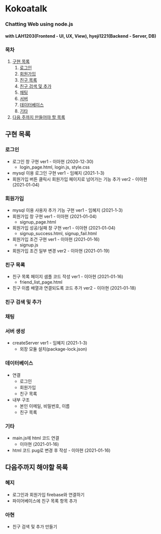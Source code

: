 # Kokoatalk
### Chatting Web using node.js
#### with LAH1203(Frontend - UI, UX, View), hyeji1221(Backend - Server, DB)

### 목차
1. [구현 목록](#구현-목록)
    1. [로그인](#로그인)
    2. [회원가입](#회원가입)
    3. [친구 목록](#친구-목록)
    4. [친구 검색 및 추가](#친구-검색-및-추가)
    5. [채팅](#채팅)
    6. [서버](#서버-생성)
    7. [데이터베이스](#데이터베이스)
    8. [기타](#기타)
2. [다음 주까지 만들어야 할 목록](#다음주까지-해야할-목록)

## 구현 목록
### 로그인
  - 로그인 창 구현 ver1 - 이아현 (2020-12-30)
    + login_page.html, login.js, style.css
  - mysql 이용 로그인 구현 ver1 - 임혜지 (2021-1-3) 
  - 회원가입 버튼 클릭시 회원가입 페이지로 넘어가는 기능 추가 ver2 - 이아현 (2021-01-04)

### 회원가입
  - mysql 이용 사용자 추가 기능 구현 ver1 - 임혜지 (2021-1-3)
  - 회원가입 창 구현 ver1 - 이아현 (2021-01-04)
    + signup_page.html
  - 회원가입 성공/실패 창 구현 ver1 - 이아현 (2021-01-04)
    + signup_success.html, signup_fail.html
  - 회원가입 조건 구현 ver1 - 이아현 (2021-01-16)
    + signup.js
  - 회원가입 조건 일부 변경 ver2 - 이아현 (2021-01-19)

### 친구 목록
  - 친구 목록 페이지 샘플 코드 작성 ver1 - 이아현 (2021-01-16)
    + friend_list_page.html
  - 친구 이름 배열과 연결되도록 코드 추가 ver2 - 이아현 (2021-01-18)

### 친구 검색 및 추가

### 채팅

### 서버 생성
  - createServer ver1 - 임혜지 (2021-1-3)
    + 외장 모듈 설치(package-lock.json)

### 데이터베이스
  - 연결
    + 로그인
    + 회원가입
    + 친구 목록
  - 내부 구조
    + 본인 이메일, 비밀번호, 이름
    + 친구 목록

### 기타
  - main.js에 html 코드 연결
    + 이아현 (2021-01-16)
  - html 코드 pug로 변경 후 작성 - 이아현 (2021-01-16)

## 다음주까지 해야할 목록
### 혜지
- 로그인과 회원가입 firebase와 연결하기
- 파이어베이스에 친구 목록 항목 추가
### 아현
- 친구 검색 및 추가 만들기
